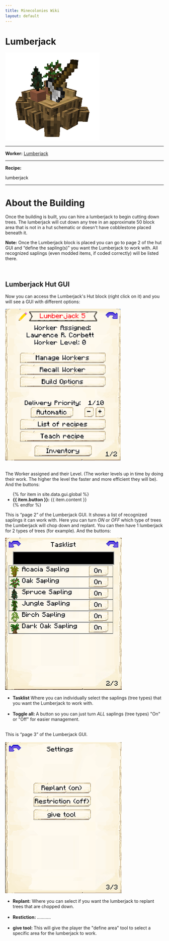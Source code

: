 ```yaml
---
title: Minecolonies Wiki
layout: default
---
```

# Lumberjack

<div class="infobox box text-center">
    <img src="../../assets/images/buildings/lumberjack.png" alt="Fisherman's Hut" />
    <hr />
    <div class="row section-text text-left">
        <div class="col">
        <p><strong>Worker:</strong> <a href="../workers/lumberjack">Lumberjack</a></p>
        </div>
    </div>
    <hr />
    <div class="row section-text text-left">
        <div class="col">
        <p><strong>Recipe:</strong> 
        </div>
    </div>
    <recipe>lumberjack</recipe>
</div>
<hr />

# About the Building

Once the building is built, you can hire a lumberjack to begin cutting down trees. The lumberjack will cut down any tree in an approximate 50 block area that is not in a hut schematic or doesn't have cobblestone placed beneath it.

**Note:** Once the Lumberjack block is placed you can go to page 2 of the hut GUI and “define the sapling(s)” you want the Lumberjack to work with. All recognized saplings (even modded items, if coded correctly) will be listed there.

<br>

## Lumberjack Hut GUI


Now you can access the Lumberjack's Hut block (right click on it) and you will see a GUI with different options:

<div class="row">
  <div class="col-sm-12 col-md">
    <img src="../../assets/images/gui/lumberjackgui1.png" class="img-fluid mx-auto" alt="Sawmill GUI">
  </div>
  <div class="col-sm-12 col-md"><br>
    <p>The Worker assigned and their Level. (The worker levels up in time by doing their work. The higher the level the faster and more efficient they will be). And the buttons:</p>
    <ul>
      {% for item in site.data.gui.global %}
        <li><strong>{{ item.button }}:</strong> {{ item.content }}</li>
      {% endfor %}
    </ul>
  </div>
</div>  

This is “page 2” of the Lumberjack GUI. It shows a list of recognized saplings it can work with. Here you can turn *ON* or *OFF* which type of trees the Lumberjack will chop down and replant. You can then have 1 lumberjack for 2 types of trees (for example). And the buttons:

<div class="row">
  <div class="col-sm-12 col-md">
    <img src="../../assets/images/gui/lumberjackgui2.png" class="img-fluid mx-auto" alt="Lumberjack2 GUI">
  </div>
  <div class="col-sm-12 col-md">
    <ul>
      <li><strong>Tasklist</strong> Where you can individually select the saplings (tree types) that you want the Lumberjack to work with.</li><br>
      <li><strong>Toggle all: </strong>A button so you can just turn <i>ALL</i> saplings (tree types) "On" or "Off" for easier management.</li>
    </ul>
  </div>
</div>
<br>
This is “page 3” of the Lumberjack GUI. 
<br><br>
<div class="row">
  <div class="col-sm-12 col-md">
    <img src="../../assets/images/gui/lumberjackgui3.png" class="img-fluid mx-auto" alt="Lumberjack2 GUI">
  </div>
  <div class="col-sm-12 col-md">
    <ul>
      <li><strong>Replant:</strong> Where you can select if you want the lumberjack to replant trees that are chopped down.</li><br>
      <li><strong>Restiction: </strong>...........</li><br>
      <li><strong>give tool: </strong>This will give the player the "define area" tool to select a specific area for the lumberjack to work.</li>
    </ul>
  </div>
</div>
<br>
